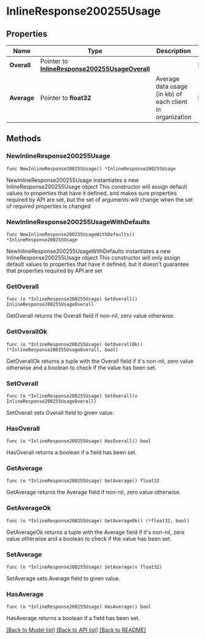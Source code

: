 # InlineResponse200255Usage

## Properties

Name | Type | Description | Notes
------------ | ------------- | ------------- | -------------
**Overall** | Pointer to [**InlineResponse200255UsageOverall**](InlineResponse200255UsageOverall.md) |  | [optional] 
**Average** | Pointer to **float32** | Average data usage (in kb) of each client in organization | [optional] 

## Methods

### NewInlineResponse200255Usage

`func NewInlineResponse200255Usage() *InlineResponse200255Usage`

NewInlineResponse200255Usage instantiates a new InlineResponse200255Usage object
This constructor will assign default values to properties that have it defined,
and makes sure properties required by API are set, but the set of arguments
will change when the set of required properties is changed

### NewInlineResponse200255UsageWithDefaults

`func NewInlineResponse200255UsageWithDefaults() *InlineResponse200255Usage`

NewInlineResponse200255UsageWithDefaults instantiates a new InlineResponse200255Usage object
This constructor will only assign default values to properties that have it defined,
but it doesn't guarantee that properties required by API are set

### GetOverall

`func (o *InlineResponse200255Usage) GetOverall() InlineResponse200255UsageOverall`

GetOverall returns the Overall field if non-nil, zero value otherwise.

### GetOverallOk

`func (o *InlineResponse200255Usage) GetOverallOk() (*InlineResponse200255UsageOverall, bool)`

GetOverallOk returns a tuple with the Overall field if it's non-nil, zero value otherwise
and a boolean to check if the value has been set.

### SetOverall

`func (o *InlineResponse200255Usage) SetOverall(v InlineResponse200255UsageOverall)`

SetOverall sets Overall field to given value.

### HasOverall

`func (o *InlineResponse200255Usage) HasOverall() bool`

HasOverall returns a boolean if a field has been set.

### GetAverage

`func (o *InlineResponse200255Usage) GetAverage() float32`

GetAverage returns the Average field if non-nil, zero value otherwise.

### GetAverageOk

`func (o *InlineResponse200255Usage) GetAverageOk() (*float32, bool)`

GetAverageOk returns a tuple with the Average field if it's non-nil, zero value otherwise
and a boolean to check if the value has been set.

### SetAverage

`func (o *InlineResponse200255Usage) SetAverage(v float32)`

SetAverage sets Average field to given value.

### HasAverage

`func (o *InlineResponse200255Usage) HasAverage() bool`

HasAverage returns a boolean if a field has been set.


[[Back to Model list]](../README.md#documentation-for-models) [[Back to API list]](../README.md#documentation-for-api-endpoints) [[Back to README]](../README.md)


